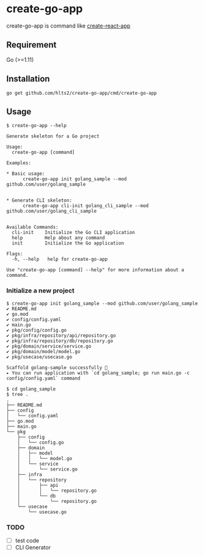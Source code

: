 # create-go-app
create-go-app is command like [create-react-app](https://github.com/facebook/create-react-app)

## Requirement
Go (>=1.11)

## Installation
```shell
go get github.com/hlts2/create-go-app/cmd/create-go-app
```

## Usage

```
$ create-go-app --help

Generate skeleton for a Go project

Usage:
  create-go-app [command]

Examples:

* Basic usage:
      create-go-app init golang_sample --mod github.com/user/golang_sample


* Generate CLI skeleton:
      create-go-app cli-init golang_cli_sample --mod github.com/user/golang_cli_sample


Available Commands:
  cli-init    Initialize the Go CLI application
  help        Help about any command
  init        Initialize the Go application

Flags:
  -h, --help   help for create-go-app

Use "create-go-app [command] --help" for more information about a command.
```

### Initialize a new project

```shell
$ create-go-app init golang_sample --mod github.com/user/golang_sample
✔ README.md
✔ go.mod
✔ config/config.yaml
✔ main.go
✔ pkg/config/config.go
✔ pkg/infra/repository/api/repository.go
✔ pkg/infra/repository/db/repository.go
✔ pkg/domain/service/service.go
✔ pkg/domain/model/model.go
✔ pkg/usecase/usecase.go

Scaffold golang-sample successfully 🎉
▸ You can run application with `cd golang_sample; go run main.go -c config/config.yaml` command

$ cd golang_sample
$ tree .
.
├── README.md
├── config
│   └── config.yaml
├── go.mod
├── main.go
└── pkg
    ├── config
    │   └── config.go
    ├── domain
    │   ├── model
    │   │   └── model.go
    │   └── service
    │       └── service.go
    ├── infra
    │   └── repository
    │       ├── api
    │       │   └── repository.go
    │       └── db
    │           └── repository.go
    └── usecase
        └── usecase.go
```

### TODO

- [ ] test code
- [ ] CLI Generator
